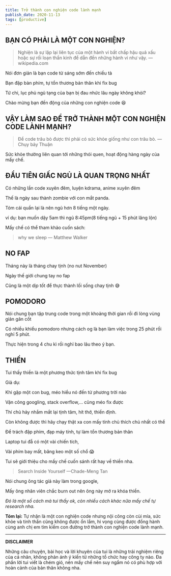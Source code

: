 ```yaml
---
title: Trở thành con nghiện code lành mạnh
publish_date: 2020-11-13
tags: [productive]
---
```


## **BẠN CÓ PHẢI LÀ MỘT CON NGHIỆN?**

> Nghiện là sự lặp lại liên tục của một hành vi bất chấp hậu quả xấu hoặc sự rối
> loạn thần kinh để dẫn đến những hành vi như vậy. — wikipedia.com

Nói đơn giản là bạn code từ sáng sớm đến chiều tà

Bạn đập bàn phím, tự tổn thương bản thân khi fix bug

Tứ chi, lục phủ ngủ tạng của bạn bị đau nhức lâu ngày không khỏi?

Chào mừng bạn đến động của những con nghiện code 😆

## **VẬY LÀM SAO ĐỂ TRỞ THÀNH MỘT CON NGHIỆN CODE LÀNH MẠNH?**

> Để code trâu bò được thì phải có sức khỏe giống như con trâu bò. — Chụy bảy
> Thuận

Sức khỏe thường liên quan tới những thói quen, hoạt động hàng ngày của mấy chế.

## **ĐẦU TIÊN GIẤC NGỦ LÀ QUAN TRỌNG NHẤT**

Có những lần code xuyên đêm, luyện kdrama, anime xuyên đêm

Thế là ngày sau thành zombie với con mắt panda.

Tóm cái quần lại là nên ngủ hơn 8 tiếng một ngày.

ví dụ: bạn muốn dậy 5am thì ngủ 8:45pm(8 tiếng ngủ + 15 phút lăng lộn)

Mấy chế có thể tham khảo cuốn sách:

> why we sleep — Matthew Walker

## **NO FAP**

Tháng này là tháng chay tịnh (no nut November)

Ngày thế giới chung tay no fap

Cũng là một dịp tốt để thực thành lối sống chay tịnh 😅

## **POMODORO**

Nói chung bạn tập trung code trong một khoảng thời gian rồi đi lòng vùng giản
gân cốt

Có nhiều khiểu pomodoro nhưng cách og là bạn làm việc trong 25 phút rồi nghỉ 5
phút.

Thực hiện trong 4 chu kì rồi nghỉ bao lâu theo ý bạn.

## **THIỀN**

Tui thấy thiền là một phương thức tịnh tâm khi fix bug

Giả dụ:

Khi gặp một con bug, méo hiểu nó đến từ phương trời nào

Vận công googling, stack overflow,... cũng méo fix được

Thí chủ hảy nhắm mắt lại tịnh tâm, hít thở, thiền định.

Còn không được thì hãy chạy thật xa con mấy tính chủ thích chủ nhất có thể

Để trách đập phím, đạp máy tính, tự làm tổn thương bản thân

Laptop tui đẫ có một vài chiến tích,

Vài phím bay mất, băng keo một số chổ 😱

Tui sẽ giới thiệu cho mấy chế cuốn sánh rất hay về thiền nha.

> Search Inside Yourself —Chade-Meng Tan

Nói chung ông tác giả này làm trong google,

Mấy ông nhân viên chắc burn out nên ông này mở ra khóa thiền.

_Đó là một số cách mà tui thấy ok, còn nhiều cách khác nữa mấy chế tự research
nha._

**Tóm lại:** Tự nhận là một con nghiện code nhưng nội công còn cùi mía, sức khỏe
và tinh thần cũng không được ổn lắm, hi vọng cùng được đồng hành cùng anh chị em
tìm kiếm con đường trở thành con nghiện code lành mạnh.

---

**DISCLAIMER**

Những câu chuyện, bài học và lời khuyên của tui là những trải nghiệm riêng của
cá nhân, không phản ánh ý kiến từ những tổ chức hay công ty nào. Đa phần lời tui
viết là chém gió, nên mấy chế nên suy ngẩm nó có phù hợp với hoàn cảnh của bản
thân không nha.
